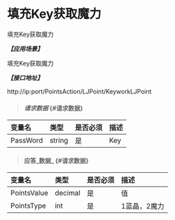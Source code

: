 # 填充Key获取魔力

填充Key获取魔力

_**【应用场景】**_

填充Key获取魔力

_**【接口地址】**_

http://ip:port/PointsAction/LJPoint/KeyworkLJPoint

> #### _请求数据_ {#请求数据}

| 变量名 | 类型 | 是否必须 | 描述 |
| :--- | :--- | :--- | :--- |
| PassWord| string| 是 | Key |


> #### 应答_数据_ {#请求数据}

| 变量名 | 类型 | 是否必须 | 描述 |
| :--- | :--- | :--- | :--- |
| PointsValue| decimal| 是 |值 |
| PointsType| int| 是 |1蓝晶，2魔力 |
